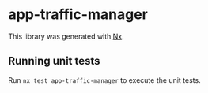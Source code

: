 # app-traffic-manager

This library was generated with [Nx](https://nx.dev).

## Running unit tests

Run `nx test app-traffic-manager` to execute the unit tests.
